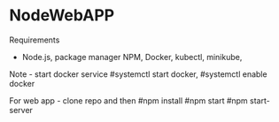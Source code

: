 # NodeWebAPP

Requirements 
- Node.js, package manager NPM, Docker, kubectl, minikube,

Note - start docker service #systemctl start docker, #systemctl enable docker

For web app - clone repo and then
#npm install 
#npm start
#npm start-server
